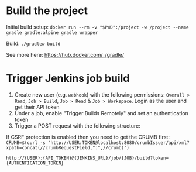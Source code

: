 # Build the project

Initial build setup:
`docker run --rm -v "$PWD":/project -w /project --name gradle gradle:alpine gradle wrapper`

Build:
`./gradlew build`

See more here: https://hub.docker.com/_/gradle/

# Trigger Jenkins job build

1. Create new user (e.g. `webhook`) with the following permissions: `Overall > Read`, `Job > Build`, `Job > Read` & `Job > Workspace`. Login as the user and get their API token
2. Under a job, enable "Trigger Builds Remotely" and set an authentication token
3. Trigger a POST request with the following structure:

If CSRF protection is enabled then you need to get the CRUMB first:
`CRUMB=$(curl -s 'http://USER:TOKEN@localhost:8080/crumbIssuer/api/xml?xpath=concat(//crumbRequestField,":",//crumb)')`

`http://{USER}:{API_TOKEN}@{JENKINS_URL}/job/{JOB}/build?token={AUTHENTICATION_TOKEN}`
